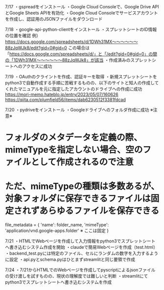 7/17
・gspreadをインストール
・Google Cloud Consoleで、Google Drive APIとGoogle Sheets APIを有効化
・Google Cloud Consoleでサービスアカウントを作成し、認証用のJSONファイルをダウンロード

7/18
・google-api-python-clientをインストール
・スプレットシートのID情報の位置を確認
例）https://docs.google.com/spreadsheets/d/1DWh31MX〜〜〜〜〜〜88zJqWJk8/edit?gid=0#gid=0
この場合は「https://docs.google.com/spreadsheets/d/」と「/edit?gid=0#gid=0」の間の「1DWh31MX〜〜〜〜〜〜88zJqWJk8」が該当
・作成済みのスプレットシートへのアクセスに成功

7/19
・OAuthのクライントを作成、認証キーを取得
・新規スプレットシートをpython3で自動作成する手順に苦戦するものの、以下のサイトと知人の作成してくれたマニュアルを元に指定したアカウントのドライブへの作成に成功
https://mori-memo.hateblo.jp/entry/2023/05/07/160626
https://qiita.com/plumfield56/items/dab6230512f3381fdcad

7/20
・pydriveをインストール
・Googleドライブへのフォルダ作成に成功
※注意※
# フォルダのメタデータを定義の際、mimeTypeを指定しない場合、空のファイルとして作成されるので注意
# ただ、mimeTypeの種類は多数あるが、対象フォルダに保存できるファイルは固定されずあらゆるファイルを保存できる
file_metadata = {
    'name': folder_name,
    'mimeType': 'application/vnd.google-apps.folder' ※ ここは固定
    }

7/21
・HTMLでWebページを作成して入力情報をpython3でスプレットシートへ書き込むシステム作成を開始
・claudeで簡易Webページを作成（test.html）
・backend_test.pyには特定のファイル、セルにランダムの数字を入力するように設定
・api.pyとschema.pyはひとまずstreamlitと同じ要領で作成

7/24
・7/21からHTMLでのWebページを作成してpyscriptによるjsonファイルの受け渡しを試すものの、現状の理解度では難しいと判断
・streamlitにてpython3でスプレットシートへ書き込むシステムを作成
